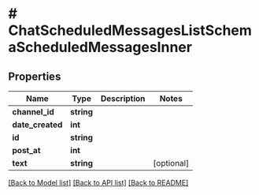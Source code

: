 # # ChatScheduledMessagesListSchemaScheduledMessagesInner

## Properties

Name | Type | Description | Notes
------------ | ------------- | ------------- | -------------
**channel_id** | **string** |  |
**date_created** | **int** |  |
**id** | **string** |  |
**post_at** | **int** |  |
**text** | **string** |  | [optional]

[[Back to Model list]](../../README.md#models) [[Back to API list]](../../README.md#endpoints) [[Back to README]](../../README.md)
